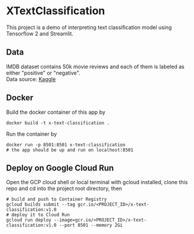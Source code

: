 # XTextClassification
This project is a demo of interpreting text classification model using Tensorflow 2 and Streamlit.

## Data
IMDB dataset contains 50k movie reviews and each of them is labeled as either "positive" or "negative". <br>
Data source: [Kaggle](https://www.kaggle.com/lakshmi25npathi/imdb-dataset-of-50k-movie-reviews)

## Docker
Build the docker container of this app by
```
docker build -t x-text-classification .
```
Run the container by
```
docker run -p 8501:8501 x-text-classification
# the app should be up and run on localhost:8501
```

## Deploy on Google Cloud Run
Open the GCP cloud shell or local terminal with gcloud installed, clone this repo and cd into the project root directory, then
```
# build and push to Container Registry
gcloud builds submit --tag gcr.io/<PROJECT_ID>/x-text-classification:v1.0
# deploy it to Cloud Run
gcloud run deploy --image=gcr.io/<PROJECT_ID>/x-text-classification:v1.0 --port 8501 --memory 2Gi
```
